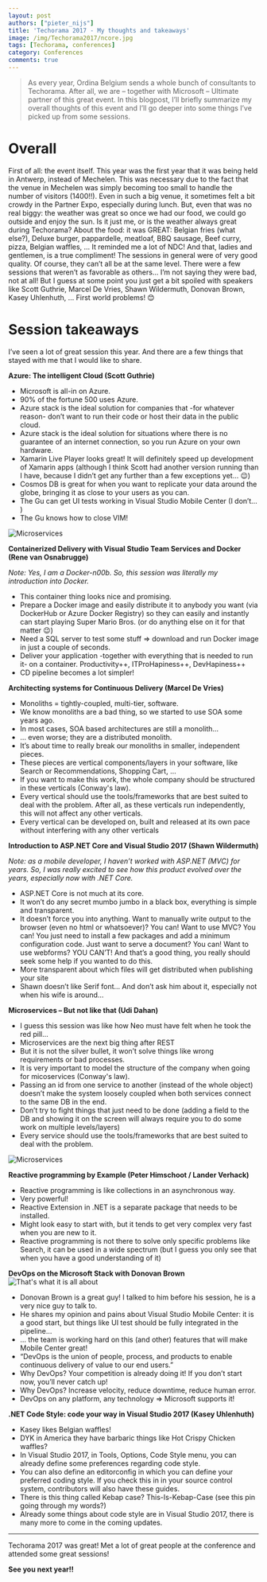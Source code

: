 ```yaml
---
layout: post
authors: ["pieter_nijs"]
title: 'Techorama 2017 - My thoughts and takeaways'
image: /img/Techorama2017/ncore.jpg
tags: [Techorama, conferences]
category: Conferences
comments: true
---
```

> As every year, Ordina Belgium sends a whole bunch of consultants to Techorama. After all, we are – together with Microsoft – Ultimate partner of this great event.
In this blogpost, I’ll briefly summarize my overall thoughts of this event and I’ll go deeper into some things I’ve picked up from some sessions.

# Overall
First of all: the event itself. This year was the first year that it was being held in Antwerp, instead of Mechelen. This was necessary due to the fact that the venue in Mechelen was simply becoming too small to handle the number of visitors (1400!!). Even in such a big venue, it sometimes felt a bit crowdy in the Partner Expo, especially during lunch. But, even that was no real biggy: the weather was great so once we had our food, we could go outside and enjoy the sun. Is it just me, or is the weather always great during Techorama? 
About the food: it was GREAT: Belgian fries (what else?), Deluxe burger, pappardelle, meatloaf, BBQ sausage, Beef curry, pizza, Belgian waffles, … It reminded me a lot of NDC! And that, ladies and gentlemen, is a true compliment!
The sessions in general were of very good quality. Of course, they can’t all be at the same level. There were a few sessions that weren’t as favorable as others… I’m not saying they were bad, not at all! But I guess at some point you just get a bit spoiled with speakers like Scott Guthrie, Marcel De Vries, Shawn Wildermuth, Donovan Brown, Kasey Uhlenhuth, … First world problems! 😊

# Session takeaways
I’ve seen a lot of great session this year. And there are a few things that stayed with me that I would like to share.

**Azure: The intelligent Cloud (Scott Guthrie)**
- Microsoft is all-in on Azure.
- 90% of the fortune 500 uses Azure.
- Azure stack is the ideal solution for companies that -for whatever reason- don’t want to run their code or host their data in the public cloud. 
- Azure stack is the ideal solution for situations where there is no guarantee of an internet connection, so you run Azure on your own hardware.
- Xamarin Live Player looks great! It will definitely speed up development of Xamarin apps (although I think Scott had another version running than I have, because I didn’t get any further than a few exceptions yet… 😉)
- Cosmos DB is great for when you want to replicate your data around the globe, bringing it as close to your users as you can.
- The Gu can get UI tests working in Visual Studio Mobile Center (I don’t… )
- The Gu knows how to close VIM!

![Microservices](/img/Techorama2017/thegu.jpg)

**Containerized Delivery with Visual Studio Team Services and Docker (Rene van Osnabrugge)**

*Note: Yes, I am a Docker-n00b. So, this session was literally my introduction into Docker.*

- This container thing looks nice and promising.
- Prepare a Docker image and easily distribute it to anybody you want (via DockerHub or Azure Docker Registry) so they can easily and instantly can start playing Super Mario Bros. (or do anything else on it for that matter 😉)
- Need a SQL server to test some stuff => download and run Docker image in just a couple of seconds.
- Deliver your application -together with everything that is needed to run it- on a container. Productivity++, ITProHapiness++, DevHapiness++
- CD pipeline becomes a lot simpler!

**Architecting systems for Continuous Delivery (Marcel De Vries)**
- Monoliths = tightly-coupled, multi-tier, software.
- We know monoliths are a bad thing, so we started to use SOA some years ago.
- In most cases, SOA based architectures are still a monolith…
- … even worse; they are a distributed monolith.
- It’s about time to really break our monoliths in smaller, independent pieces.
- These pieces are vertical components/layers in your software, like Search or Recommendations, Shopping Cart, …
- If you want to make this work, the whole company should be structured in these verticals (Conway's law).
- Every vertical should use the tools/frameworks that are best suited to deal with the problem. After all, as these verticals run independently, this will not affect any other verticals.
- Every vertical can be developed on, built and released at its own pace without interfering with any other verticals

**Introduction to ASP.NET Core and Visual Studio 2017 (Shawn Wildermuth)**

*Note: as a mobile developer, I haven’t worked with ASP.NET (MVC) for years. So, I was really excited to see how this product evolved over the years, especially now with .NET Core.*

- ASP.NET Core is not much at its core.
- It won’t do any secret mumbo jumbo in a black box, everything is simple and transparent.
- It doesn’t force you into anything. Want to manually write output to the browser (even no html or whatsoever)? You can! Want to use MVC? You can! You just need to install a few packages and add a minimum configuration code. Just want to serve a document? You can! Want to use webforms? YOU CAN’T! And that’s a good thing, you really should seek some help if you wanted to do this.
- More transparent about which files will get distributed when publishing your site
- Shawn doesn’t like Serif font… And don’t ask him about it, especially not when his wife is around…

**Microservices – But not like that (Udi Dahan)**
- I guess this session was like how Neo must have felt when he took the red pill… 
- Microservices are the next big thing after REST
- But it is not the silver bullet, it won’t solve things like wrong requirements or bad processes.
- It is very important to model the structure of the company when going for micoservices (Conway's law).
- Passing an id from one service to another (instead of the whole object) doesn’t make the system loosely coupled when both services connect to the same DB in the end.
- Don’t try to fight things that just need to be done (adding a field to the DB and showing it on the screen will always require you to do some work on multiple levels/layers)
- Every service should use the tools/frameworks that are best suited to deal with the problem.

![Microservices](/img/Techorama2017/microservices.jpg)

**Reactive programming by Example (Peter Himschoot / Lander Verhack)**
- Reactive programming is like collections in an asynchronous way.
- Very powerful!
- Reactive Extension in .NET is a separate package that needs to be installed.
- Might look easy to start with, but it tends to get very complex very fast when you are new to it.
- Reactive programming is not there to solve only specific problems like Search, it can be used in a wide spectrum (but I guess you only see that when you have a good understanding of it)

**DevOps on the Microsoft Stack with Donovan Brown**
![That's what it is all about](/img/Techorama2017/devops.jpg)
- Donovan Brown is a great guy! I talked to him before his session, he is a very nice guy to talk to.
- He shares my opinion and pains about Visual Studio Mobile Center: it is a good start, but things like UI test should be fully integrated in the pipeline…
- … the team is working hard on this (and other) features that will make Mobile Center great!
- “DevOps is the union of people, process, and products to enable continuous delivery of value to our end users.”
- Why DevOps? Your competition is already doing it! If you don’t start now, you’ll never catch up!
- Why DevOps? Increase velocity, reduce downtime, reduce human error.
- DevOps on any platform, any technology => Microsoft supports it!

**.NET Code Style: code your way in Visual Studio 2017 (Kasey Uhlenhuth)**
- Kasey likes Belgian waffles!
- DYK in America they have barbaric things like Hot Crispy Chicken waffles?
- In Visual Studio 2017, in Tools, Options, Code Style menu, you can already define some preferences regarding code style.
- You can also define an editorconfig in which you can define your preferred coding style. If you check this in in your source control system, contributors will also have these guides.
- There is this thing called Kebap case? This-Is-Kebap-Case (see this pin going through my words?)
- Already some things about code style are in Visual Studio 2017, there is many more to come in the coming updates.

----------

Techorama 2017 was great! Met a lot of great people at the conference and attended some great sessions! 

**See you next year!!**
